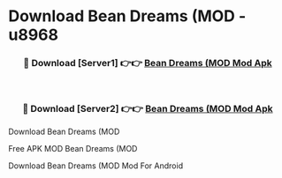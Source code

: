 # Download Bean Dreams (MOD - u8968



<div align="center">
<h3>🔴 Download [Server1] 👉👉 <a href="https://momento.my/?title=Bean_Dreams_(MOD">Bean Dreams (MOD Mod Apk</a></h3><br>

<h3>🔴 Download [Server2] 👉👉 <a href="https://momento.my/?title=Bean_Dreams_(MOD">Bean Dreams (MOD Mod Apk</a></h3>
</div>



Download Bean Dreams (MOD 

Free APK MOD Bean Dreams (MOD 

Download Bean Dreams (MOD Mod For Android
